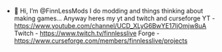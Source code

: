 - 👋 Hi, I’m @FinnLessMods
I do modding and things
thinking about making games...
Anyway heres my yt and twitch and curseforge
YT - https://www.youtube.com/channel/UCD_XLyG6BwYE17ljOmjw8uA
Twitch - https://www.twitch.tv/finnlesslive
Forge - https://www.curseforge.com/members/finnlesslive/projects
